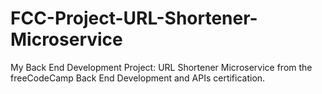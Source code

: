 # FCC-Project-URL-Shortener-Microservice
My Back End Development Project: URL Shortener Microservice from the freeCodeCamp Back End Development and APIs certification. 
